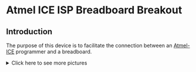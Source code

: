 
# Atmel ICE ISP Breadboard Breakout

## Introduction

The purpose of this device is to facilitate the connection between an
[Atmel-ICE](https://www.microchip.com/DevelopmentTools/ProductDetails/atatmel-ice)
programmer and a breadboard.

<details> <summary>Click here to see more pictures</summary>
    ![breakout](./README-resources/breakout.jpeg)
    ![breakout_connected_to_atmel_ice](./README-resources/breakout_connected_to_atmel_ice-angle.jpeg)
    ![breakout_connected_to_breadboard](./README-resources/breakout_connected_to_breadboard.jpeg)
</details>
